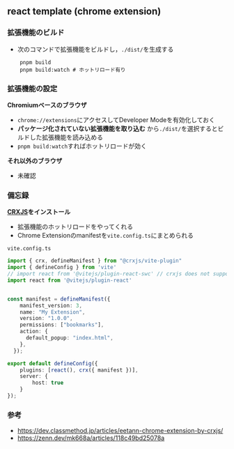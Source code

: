 ## react template (chrome extension)

### 拡張機能のビルド
- 次のコマンドで拡張機能をビルドし，`./dist/`を生成する
```
    pnpm build
    pnpm build:watch # ホットリロード有り
```

### 拡張機能の設定
**Chromiumベースのブラウザ**
- `chrome://extensions`にアクセスしてDeveloper Modeを有効化しておく
- **パッケージ化されていない拡張機能を取り込む** から`./dist/`を選択するとビルドした拡張機能を読み込める
- `pnpm build:watch`すればホットリロードが効く


**それ以外のブラウザ**
- 未確認

### 備忘録
**[CRXJS](https://crxjs.dev/vite-plugin)をインストール**
- 拡張機能のホットリロードをやってくれる
- Chrome Extensionのmanifestを`vite.config.ts`にまとめられる

`vite.config.ts`
```ts
import { crx, defineManifest } from "@crxjs/vite-plugin"
import { defineConfig } from 'vite'
// import react from '@vitejs/plugin-react-swc' // crxjs does not support react-swc yet
import react from '@vitejs/plugin-react'


const manifest = defineManifest({
    manifest_version: 3,
    name: "My Extension",
    version: "1.0.0",
    permissions: ["bookmarks"],
    action: {
      default_popup: "index.html",
    },
  });

export default defineConfig({
    plugins: [react(), crx({ manifest })],
    server: {
        host: true
    }
});
```


### 参考
- https://dev.classmethod.jp/articles/eetann-chrome-extension-by-crxjs/
- https://zenn.dev/mk668a/articles/118c49bd25078a

